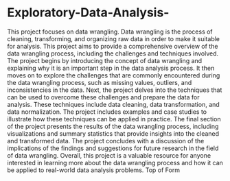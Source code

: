 # Exploratory-Data-Analysis-

This project focuses on data wrangling. Data wrangling is the process of cleaning, transforming, and organizing raw data in order to make it suitable for analysis. This project aims to provide a comprehensive overview of the data wrangling process, including the challenges and techniques involved.
The project begins by introducing the concept of data wrangling and explaining why it is an important step in the data analysis process. It then moves on to explore the challenges that are commonly encountered during the data wrangling process, such as missing values, outliers, and inconsistencies in the data.
Next, the project delves into the techniques that can be used to overcome these challenges and prepare the data for analysis. These techniques include data cleaning, data transformation, and data normalization. The project includes examples and case studies to illustrate how these techniques can be applied in practice.
The final section of the project presents the results of the data wrangling process, including visualizations and summary statistics that provide insights into the cleaned and transformed data. The project concludes with a discussion of the implications of the findings and suggestions for future research in the field of data wrangling.
Overall, this project is a valuable resource for anyone interested in learning more about the data wrangling process and how it can be applied to real-world data analysis problems.
Top of Form
